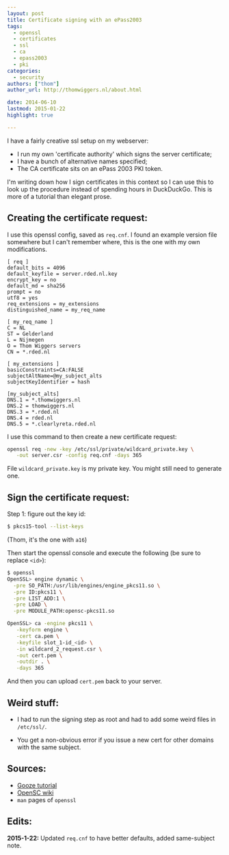 ```yaml
---
layout: post
title: Certificate signing with an ePass2003
tags:
  - openssl
  - certificates
  - ssl
  - ca
  - epass2003
  - pki
categories:
  - security
authors: ["thom"]
author_url: http://thomwiggers.nl/about.html

date: 2014-06-10
lastmod: 2015-01-22
highlight: true

---
```


I have a fairly creative ssl setup on my webserver:

* I run my own 'certificate authority' which signs the server certificate;
* I have a bunch of alternative names specified;
* The CA certificate sits on an ePass 2003 PKI token.

I'm writing down how I sign certificates in this context so I can use this to
look up the procedure instead of spending hours in DuckDuckGo. This is more of
a tutorial than elegant prose.

<!--more-->

Creating the certificate request:
---------------------------------

I use this openssl config, saved as `req.cnf`. I found an example version file
somewhere but I can't remember where, this is the one with my own modifications.

```plain
[ req ]
default_bits = 4096
default_keyfile = server.rded.nl.key
encrypt_key = no
default_md = sha256
prompt = no
utf8 = yes
req_extensions = my_extensions
distinguished_name = my_req_name

[ my_req_name ]
C = NL
ST = Gelderland
L = Nijmegen
O = Thom Wiggers servers
CN = *.rded.nl

[ my_extensions ]
basicConstraints=CA:FALSE
subjectAltName=@my_subject_alts
subjectKeyIdentifier = hash

[my_subject_alts]
DNS.1 = *.thomwiggers.nl
DNS.2 = thomwiggers.nl
DNS.3 = *.rded.nl
DNS.4 = rded.nl
DNS.5 = *.clearlyreta.rded.nl
```

I use this command to then create a new certificate request:

```sh
openssl req -new -key /etc/ssl/private/wildcard_private.key \
   -out server.csr -config req.cnf -days 365
```

File `wildcard_private.key` is my private key. You might still need to generate
one.

Sign the certificate request:
---------

Step 1: figure out the key id:

```sh
$ pkcs15-tool --list-keys
```
(Thom, it's the one with `a16`)


Then start the openssl console and execute the following (be sure to replace
`<id>`):

```sh
$ openssl
OpenSSL> engine dynamic \
  -pre SO_PATH:/usr/lib/engines/engine_pkcs11.so \
  -pre ID:pkcs11 \
  -pre LIST_ADD:1 \
  -pre LOAD \
  -pre MODULE_PATH:opensc-pkcs11.so

OpenSSL> ca -engine pkcs11 \
   -keyform engine \
   -cert ca.pem \
   -keyfile slot_1-id_<id> \
   -in wildcard_2_request.csr \
   -out cert.pem \
   -outdir . \
   -days 365
```

And then you can upload `cert.pem` back to your server.

Weird stuff:
------------

* I had to run the signing step as root and had to add some weird files in
  `/etc/ssl/`.

* You get a non-obvious error if you issue a new cert for other domains with
  the same subject.

Sources:
--------

* [Gooze tutorial](http://www.gooze.eu/howto/smartcard-quickstarter-guide/scenario-3-creating-a-self-signed-certificate-using-embedded)
* [OpenSC wiki](https://github.com/OpenSC/OpenSC/wiki/Engine-pkcs11-quickstart)
* `man` pages of `openssl`

Edits:
------

**2015-1-22:** Updated `req.cnf` to have better defaults, added same-subject note.
